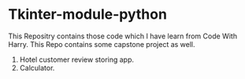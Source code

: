 # Tkinter-module-python
This Repositry contains those code which I have learn from Code With Harry. 
This Repo contains some capstone project as well.
1. Hotel customer review storing app.
2. Calculator.